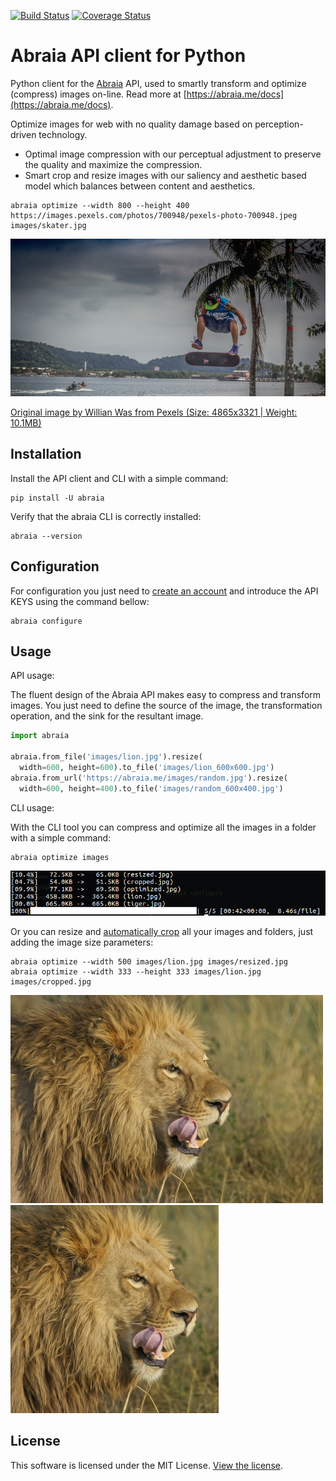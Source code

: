 [![Build Status](https://travis-ci.org/abraia/abraia-python.svg)](https://travis-ci.org/abraia/abraia-python)
[![Coverage Status](https://coveralls.io/repos/github/abraia/abraia-python/badge.svg?branch=develop)](https://coveralls.io/github/abraia/abraia-python?branch=develop)

# Abraia API client for Python

Python client for the [Abraia](https://abraia.me) API, used to smartly
transform and optimize (compress) images on-line. Read more at
[https://abraia.me/docs](https://abraia.me/docs).

Optimize images for web with no quality damage based on perception-driven
technology.

* Optimal image compression with our perceptual adjustment to preserve the
quality and maximize the compression.
* Smart crop and resize images with our saliency and aesthetic based model
which balances between content and aesthetics.

```
abraia optimize --width 800 --height 400 https://images.pexels.com/photos/700948/pexels-photo-700948.jpeg images/skater.jpg
```

![Optimized and smart cropped skater](./images/skater.jpg)

[Original image by Willian Was from Pexels (Size: 4865x3321 | Weight: 10.1MB)](https://www.pexels.com/photo/f-s-flip-700948/)

## Installation

Install the API client and CLI with a simple command:

```
pip install -U abraia
```

Verify that the abraia CLI is correctly installed:

```
abraia --version
```

## Configuration

For configuration you just need to [create an account](https://abraia.me/login)
and introduce the API KEYS using the command bellow:

```
abraia configure
```

## Usage

API usage:

The fluent design of the Abraia API makes easy to compress and transform
images. You just need to define the source of the image, the transformation
operation, and the sink for the resultant image.

```python
import abraia

abraia.from_file('images/lion.jpg').resize(
  width=600, height=600).to_file('images/lion_600x600.jpg')
abraia.from_url('https://abraia.me/images/random.jpg').resize(
  width=600, height=400).to_file('images/random_600x400.jpg')
```

CLI usage:

With the CLI tool you can compress and optimize all the images in a folder with
a simple command:

```
abraia optimize images
```

![Batch output](./images/batch_output.png)

Or you can resize and [automatically crop](https://abraia.me/docs/smartcrop)
all your images and folders, just adding the image size parameters:

```
abraia optimize --width 500 images/lion.jpg images/resized.jpg
abraia optimize --width 333 --height 333 images/lion.jpg images/cropped.jpg
```

![Resized lion](./images/resized.jpg)
![Cropped lion](./images/cropped.jpg)

## License

This software is licensed under the MIT License. [View the license](LICENSE).

